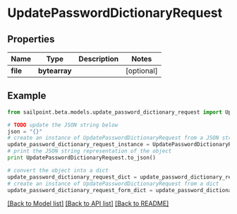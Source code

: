 # UpdatePasswordDictionaryRequest


## Properties
Name | Type | Description | Notes
------------ | ------------- | ------------- | -------------
**file** | **bytearray** |  | [optional] 

## Example

```python
from sailpoint.beta.models.update_password_dictionary_request import UpdatePasswordDictionaryRequest

# TODO update the JSON string below
json = "{}"
# create an instance of UpdatePasswordDictionaryRequest from a JSON string
update_password_dictionary_request_instance = UpdatePasswordDictionaryRequest.from_json(json)
# print the JSON string representation of the object
print UpdatePasswordDictionaryRequest.to_json()

# convert the object into a dict
update_password_dictionary_request_dict = update_password_dictionary_request_instance.to_dict()
# create an instance of UpdatePasswordDictionaryRequest from a dict
update_password_dictionary_request_form_dict = update_password_dictionary_request.from_dict(update_password_dictionary_request_dict)
```
[[Back to Model list]](../README.md#documentation-for-models) [[Back to API list]](../README.md#documentation-for-api-endpoints) [[Back to README]](../README.md)



